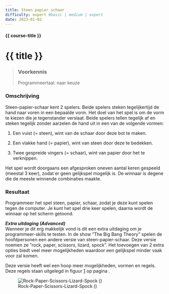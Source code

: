 ```yaml
---
title: Steen papier schaar
difficulty: expert #basic | medium | expert
date: 2023-01-02
---
```


#### {{ course-title }}

# {{ title }}

> ### Voorkennis
> Programmeertaal: naar keuze

### Omschrijving
Steen-papier-schaar kent 2 spelers. Beide spelers steken tegelijkertijd
de hand naar voren in een bepaalde vorm. Het doel van het spel is om de
vorm te kiezen die je tegenstander verslaat. Beide spelers tellen
tegelijk af en steken tegelijk zonder aarzelen de hand uit in een van de
volgende vormen:

1.  Een vuist (= steen), wint van de schaar door deze bot te maken.

2.  Een vlakke hand (= papier), wint van steen door deze te bedekken.

3.  Twee gespreide vingers (= schaar), wint van papier door het te
    verknippen.

Het spel wordt doorgaans een afgesproken oneven aantal keren gespeeld
(meestal 3 keer), zodat er geen gelijkspel mogelijk is. De winnaar is
degene die de meeste winnende combinaties maakte.

### Resultaat
Programmeer het spel steen, papier, schaar, zodat je deze kunt spelen
tegen de computer. Je kunt het spel drie keer spelen, daarna wordt de
winnaar op het scherm getoond.

***Extra uitdaging (Advanced)***  
Wanneer je dit erg makkelijk vond is dit een extra uitdaging om je
programmeer-skills te testen. In de show ”The Big Bang Theory” spelen de
hoofdpersonen een andere versie van steen-papier-schaar. Deze versie
noemen ze ”rock, paper, scissors, lizard, spock”. Het toevoegen van 2
extra opties biedt veel meer mogelijkheden waardoor een gelijkspel
minder vaak voor zal komen.

Deze versie heeft wel een hoop meer mogelijkheden, vormen en regels.
Deze regels staan uitgelegd in
figuur <a href="#fig:Rock-Paper-Scissors-Lizard-Spock"
data-reference-type="ref"
data-reference="fig:Rock-Paper-Scissors-Lizard-Spock">1</a> op pagina .

<figure>
<img src="artwork/RPSLS.png" id="fig:Rock-Paper-Scissors-Lizard-Spock"
alt="Rock-Paper-Scissors-Lizard-Spock ()" />
<figcaption aria-hidden="true">Rock-Paper-Scissors-Lizard-Spock (<span
class="citation" data-cites="nathanthenerd"></span>)</figcaption>
</figure>
